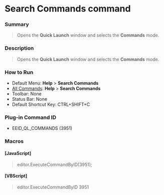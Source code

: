 # Search Commands command

### Summary

> Opens the **Quick Launch** window and selects the **Commands** mode.

### Description

> Opens the **Quick Launch** window and selects the **Commands** mode.

### How to Run

- Default Menu: **Help** \> **Search Commands**
- [All Commands](all_commands): **Help** \> **Search Commands**
- Toolbar: None
- Status Bar: None
- Default Shortcut Key: CTRL+SHIFT+C

### Plug-in Command ID

- EEID\_QL\_COMMANDS (3951)

### Macros

#### \[JavaScript\]

> editor.ExecuteCommandByID(3951);

#### \[VBScript\]

> editor.ExecuteCommandByID 3951
